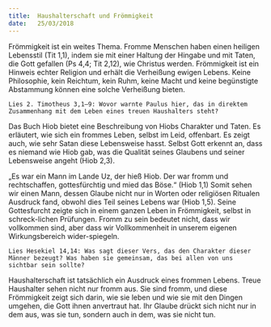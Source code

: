 ```yaml
---
title:  Haushalterschaft und Frömmigkeit
date:   25/03/2018
---
```


Frömmigkeit ist ein weites Thema. Fromme Menschen haben einen heiligen Lebensstil (Tit 1,1), indem sie mit einer Haltung der Hingabe und mit Taten, die Gott gefallen (Ps 4,4; Tit 2,12), wie Christus werden. Frömmigkeit ist ein Hinweis echter Religion und erhält die Verheißung ewigen Lebens. Keine Philosophie, kein Reichtum, kein Ruhm, keine Macht und keine begünstigte Abstammung können eine solche Verheißung bieten. 

`Lies 2. Timotheus 3,1–9: Wovor warnte Paulus hier, das in direktem Zusammenhang mit dem Leben eines treuen Haushalters steht?` 

Das Buch Hiob bietet eine Beschreibung von Hiobs Charakter und Taten. Es erläutert, wie sich ein frommes Leben, selbst im Leid, offenbart. Es zeigt auch, wie sehr Satan diese Lebensweise hasst. Selbst Gott erkennt an, dass es niemand wie Hiob gab, was die Qualität seines Glaubens und seiner Lebensweise angeht (Hiob 2,3). 

„Es war ein Mann im Lande Uz, der hieß Hiob. Der war fromm und rechtschaffen, gottesfürchtig und mied das Böse.“ (Hiob 1,1) Somit sehen wir einen Mann, dessen Glaube nicht nur in Worten oder religiösen Ritualen Ausdruck fand, obwohl dies Teil seines Lebens war (Hiob 1,5). Seine Gottesfurcht zeigte sich in einem ganzen Leben in Frömmigkeit, selbst in schreck-lichen Prüfungen. Fromm zu sein bedeutet nicht, dass wir vollkommen sind, aber dass wir Vollkommenheit in unserem eigenen Wirkungsbereich wider-spiegeln. 

`Lies Hesekiel 14,14: Was sagt dieser Vers, das den Charakter dieser Männer bezeugt? Was haben sie gemeinsam, das bei allen von uns sichtbar sein sollte?` 

Haushalterschaft ist tatsächlich ein Ausdruck eines frommen Lebens. Treue Haushalter sehen nicht nur fromm aus. Sie sind fromm, und diese Frömmigkeit zeigt sich darin, wie sie leben und wie sie mit den Dingen umgehen, die Gott ihnen anvertraut hat. Ihr Glaube drückt sich nicht nur in dem aus, was sie tun, sondern auch in dem, was sie nicht tun. 